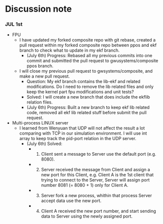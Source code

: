 # Discussion note

### JUL 1st
* FPU
	* I have updated my forked composite repo with git rebase, created a pull request within my forked composite repo between ppos and ekf branch to check what to update in my ekf branch.
		* (July 6th) Progress: Rebased all my previous commits into one commit and submitted the pull request to gwusystems/composite ppos branch.
	* I will close my previous pull request to gwsystems/composite, and make a new pull request. 
 		* Question: My ekf branch contains the lib-ekf and related modifications. Do I need to remove the lib related files and only keep the kernel part fpu modifications and unit tests?
		* Solved: I will create a new branch that does include the ekflib relation files.
		* (July 6th) Progress: Built a new branch to keep ekf lib related code, removed all ekf lib related stuff before submit the pull request.
*  Multi-process LINUX server
	* I learned from Wenyuan that UDP will not affect the result a lot comparing with TCP in our simulation environment. I will use int array to keep track the pid-port relation in the UDP server.
		* (July 6th) Solved: 
			* 1. Client sent a message to Server use the default port (e.g. 8080). 
			* 2. Server received the message from Client and assign a new port for this Client, e.g. Client A is the 1st client that trying to connect to the Server, Server will assign port number 8081 (= 8080 + 1) only for Client A. 
			* 3. Server fork a new process, whithin that process Server accept data use the new port.
			* 4. Client A received the new port number, and start sending data to Server using the newly assigned port.
